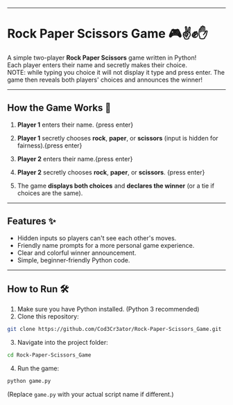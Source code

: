 
---

# Rock Paper Scissors Game 🎮✌️✊✋

A simple two-player **Rock Paper Scissors** game written in Python!  
Each player enters their name and secretly makes their choice.  
NOTE: while typing you choice it will not display it type and press enter.
The game then reveals both players' choices and announces the winner!

---

## How the Game Works 🚀

1. **Player 1** enters their name. {press enter}
2. **Player 1** secretly chooses **rock**, **paper**, or **scissors** (input is hidden for fairness).{press enter}

3. **Player 2** enters their name.{press enter}
4. **Player 2** secretly chooses **rock**, **paper**, or **scissors**. {press enter}
5. The game **displays both choices** and **declares the winner** (or a tie if choices are the same).

---

## Features ✨
- Hidden inputs so players can't see each other's moves.
- Friendly name prompts for a more personal game experience.
- Clear and colorful winner announcement.
- Simple, beginner-friendly Python code.

---

## How to Run 🛠️

1. Make sure you have Python installed. (Python 3 recommended)
2. Clone this repository:

```bash
git clone https://github.com/Cod3Cr3ator/Rock-Paper-Scissors_Game.git
```

3. Navigate into the project folder:

```bash
cd Rock-Paper-Scissors_Game
```

4. Run the game:

```bash
python game.py
```

(Replace `game.py` with your actual script name if different.)

